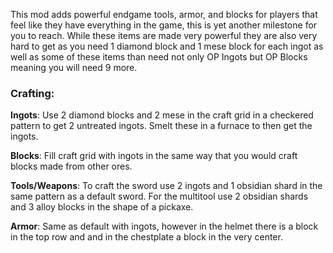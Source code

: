 This mod adds powerful endgame tools, armor, and blocks for players that feel like they have everything in the game, this is yet another milestone for you to reach. While these items are made very powerful they are also very hard to get as you need 1 diamond block and 1 mese block for each ingot as well as some of these items than need not only OP Ingots but OP Blocks meaning you will need 9 more.

### Crafting:

**Ingots**: Use 2 diamond blocks and 2 mese in the craft grid in a checkered pattern to get 2 untreated ingots. Smelt these in a furnace to then get the ingots.

**Blocks**: Fill craft grid with ingots in the same way that you would craft blocks made from other ores.

**Tools/Weapons**: To craft the sword use 2 ingots and 1 obsidian shard in the same pattern as a default sword. For the multitool use 2 obsidian shards and 3 alloy blocks in the shape of a pickaxe.

**Armor**: Same as default with ingots, however in the helmet there is a block in the top row and and in the chestplate a block in the very center.
